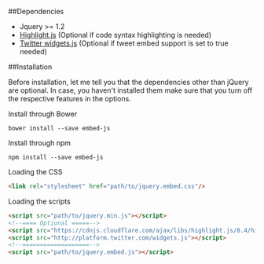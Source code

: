 ##Dependencies

* Jquery >= 1.2
* [Highlight.js](https://highlightjs.org/) (Optional if code syntax highlighting is needed)
* [Twitter widgets.js](http://platform.twitter.com/widgets.js) (Optional if tweet embed support is set to true needed)

##Installation

Before installation, let me tell you that the dependencies other than jQuery are optional. In case, you haven't installed them make sure that you
turn off the respective features in the options.

Install through Bower

```shell
bower install --save embed-js
```

Install through npm

```shell
npm install --save embed-js
```

Loading the CSS

```html
<link rel="stylesheet" href="path/to/jquery.embed.css"/>
```

Loading the scripts

```html
<script src="path/to/jquery.min.js"></script>
<!--==== Optional =====-->
<script src="https://cdnjs.cloudflare.com/ajax/libs/highlight.js/8.4/highlight.min.js"></script>
<script src="http://platform.twitter.com/widgets.js"></script>
<!--===================-->
<script src="path/to/jquery.embed.js"></script>
```






